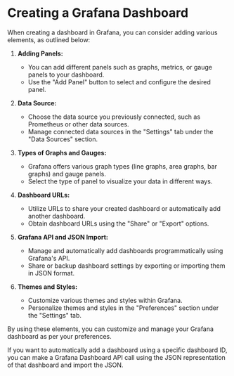 # Creating a Grafana Dashboard

When creating a dashboard in Grafana, you can consider adding various elements, as outlined below:

1. **Adding Panels:**
    - You can add different panels such as graphs, metrics, or gauge panels to your dashboard.
    - Use the "Add Panel" button to select and configure the desired panel.

2. **Data Source:**
    - Choose the data source you previously connected, such as Prometheus or other data sources.
    - Manage connected data sources in the "Settings" tab under the "Data Sources" section.

3. **Types of Graphs and Gauges:**
    - Grafana offers various graph types (line graphs, area graphs, bar graphs) and gauge panels.
    - Select the type of panel to visualize your data in different ways.

4. **Dashboard URLs:**
    - Utilize URLs to share your created dashboard or automatically add another dashboard.
    - Obtain dashboard URLs using the "Share" or "Export" options.

5. **Grafana API and JSON Import:**
    - Manage and automatically add dashboards programmatically using Grafana's API.
    - Share or backup dashboard settings by exporting or importing them in JSON format.

6. **Themes and Styles:**
    - Customize various themes and styles within Grafana.
    - Personalize themes and styles in the "Preferences" section under the "Settings" tab.

By using these elements, you can customize and manage your Grafana dashboard as per your preferences.

If you want to automatically add a dashboard using a specific dashboard ID, you can make a Grafana Dashboard API call using the JSON representation of that dashboard and import the JSON.

